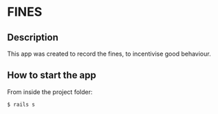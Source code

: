 # FINES

## Description

This app was created to record the fines, to incentivise good behaviour.

## How to start the app

From inside the project folder:

```
$ rails s
```

